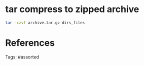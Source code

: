 # tar compress to zipped archive
```bash
tar -czvf archive.tar.gz dirs_files
```

# References

Tags:
    #assorted

